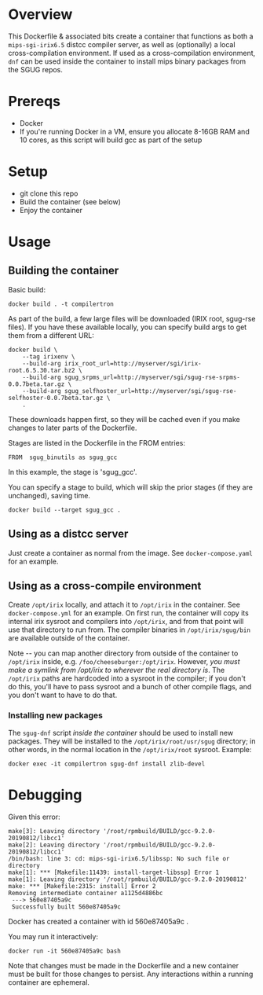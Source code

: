 # Overview

This Dockerfile & associated bits create a container that functions as both a
`mips-sgi-irix6.5` distcc compiler server, as well as (optionally) a local
cross-compilation environment.  If used as a cross-compilation environment,
`dnf` can be used inside the container to install mips binary packages from
the SGUG repos.

# Prereqs
* Docker
* If you're running Docker in a VM, ensure you allocate 8-16GB RAM and 10 cores, as this script will build gcc as part of the setup

# Setup
* git clone this repo
* Build the container (see below)
* Enjoy the container

# Usage

## Building the container

Basic build:
```
docker build . -t compilertron
```

As part of the build, a few large files will be downloaded (IRIX root, sgug-rse files).  If you have these available locally, you
can specify build args to get them from a different URL:

```
docker build \
    --tag irixenv \
    --build-arg irix_root_url=http://myserver/sgi/irix-root.6.5.30.tar.bz2 \
    --build-arg sgug_srpms_url=http://myserver/sgi/sgug-rse-srpms-0.0.7beta.tar.gz \
    --build-arg sgug_selfhoster_url=http://myserver/sgi/sgug-rse-selfhoster-0.0.7beta.tar.gz \
    .
```

These downloads happen first, so they will be cached even if you make changes to later parts of the Dockerfile.

Stages are listed in the Dockerfile in the FROM entries:
```
FROM  sgug_binutils as sgug_gcc
```
In this example, the stage is 'sgug_gcc'.

You can specify a stage to build, which will skip the prior stages (if they are unchanged), saving time.

```
docker build --target sgug_gcc .
```

## Using as a distcc server

Just create a container as normal from the image.  See `docker-compose.yaml` for an example.

## Using as a cross-compile environment

Create `/opt/irix` locally, and attach it to `/opt/irix` in the container.  See `docker-compose.yml` for an example.  On first run, the container will copy its internal irix sysroot and compilers into `/opt/irix`, and from that point will use that directory to run from.  The compiler binaries in `/opt/irix/sgug/bin` are available outside of the container.

Note -- you can map another directory from outside of the container to `/opt/irix` inside, e.g. `/foo/cheeseburger:/opt/irix`.  However, _you must
make a symlink from /opt/irix to wherever the real directory is_.  The `/opt/irix` paths are hardcoded into a sysroot in the compiler; if you don't
do this, you'll have to pass sysroot and a bunch of other compile flags, and you don't want to have to do that.

### Installing new packages

The `sgug-dnf` script *inside the container* should be used to install new packages.  They will be installed to the `/opt/irix/root/usr/sgug` directory; in other words, in the normal location in the `/opt/irix/root` sysroot.  Example:

```
docker exec -it compilertron sgug-dnf install zlib-devel
```

# Debugging
Given this error:
```
make[3]: Leaving directory '/root/rpmbuild/BUILD/gcc-9.2.0-20190812/libcc1'
make[2]: Leaving directory '/root/rpmbuild/BUILD/gcc-9.2.0-20190812/libcc1'
/bin/bash: line 3: cd: mips-sgi-irix6.5/libssp: No such file or directory
make[1]: *** [Makefile:11439: install-target-libssp] Error 1
make[1]: Leaving directory '/root/rpmbuild/BUILD/gcc-9.2.0-20190812'
make: *** [Makefile:2315: install] Error 2
Removing intermediate container a1125d4886bc
 ---> 560e87405a9c
 Successfully built 560e87405a9c
 ```

Docker has created a container with id 560e87405a9c . 

You may run it interactively:

```
docker run -it 560e87405a9c bash
```

Note that changes must be made in the Dockerfile and a new container must be built for those changes to persist. Any interactions within a running container are ephemeral.
